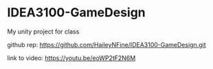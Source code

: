 # IDEA3100-GameDesign
 My unity project for class

github rep: https://github.com/HaileyNFine/IDEA3100-GameDesign.git 

link to video: https://youtu.be/eoWP2tF2N6M
